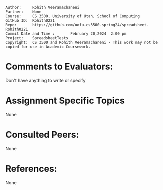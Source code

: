 ﻿```
Author:     Rohith Veeramachaneni
Partner:    None
Course:     CS 3500, University of Utah, School of Computing
GitHub ID:  Rohith0221
Repo:       https://github.com/uofu-cs3500-spring24/spreadsheet-Rohith0221
Commit Date and Time :       February 20,2024  2:00 pm
Project:    SpreadsheetTests
Copyright:  CS 3500 and Rohith Veeramachaneni - This work may not be copied for use in Academic Coursework.
```

# Comments to Evaluators:

Don't have anything to write or specify


# Assignment Specific Topics
None

# Consulted Peers:
None


# References:

None



